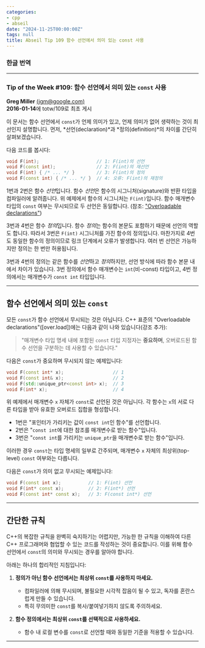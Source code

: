 ```yaml
---
categories:
- cpp
- abseil
date: "2024-11-25T00:00:00Z"
tags: null
title: Abseil Tip 109 함수 선언에서 의미 있는 const 사용
---
```

### 한글 번역

--- ---

### **Tip of the Week #109: 함수 선언에서 의미 있는 `const` 사용**

**Greg Miller** [(jgm@google.com)](mailto:jgm@google.com)  
**2016-01-14**에 totw/109로 최초 게시  

이 문서는 함수 선언에서 `const`가 언제 의미가 있고, 언제 의미가 없어 생략하는 것이 최선인지 설명합니다. 먼저, *선언(declaration)*과 *정의(definition)*의 차이를 간단히 살펴보겠습니다.

다음 코드를 봅시다:

```c++
void F(int);                     // 1: F(int)의 선언
void F(const int);               // 2: F(int)의 재선언
void F(int) { /* ... */ }        // 3: F(int)의 정의
void F(const int) { /* ... */ }  // 4: 오류: F(int)의 재정의
```

1번과 2번은 함수 *선언*입니다. 함수 *선언*은 함수의 시그니처(signature)와 반환 타입을 컴파일러에 알려줍니다. 위 예제에서 함수의 시그니처는 `F(int)`입니다. 함수 매개변수 타입의 `const` 여부는 무시되므로 두 선언은 동일합니다. (참조: ["Overloadable declarations"](http://eel.is/c++draft/over.load))

3번과 4번은 함수 *정의*입니다. 함수 *정의*는 함수의 본문도 포함하기 때문에 선언의 역할도 합니다. 따라서 3번은 `F(int)` 시그니처를 가진 함수의 정의입니다. 마찬가지로 4번도 동일한 함수의 정의이므로 링크 단계에서 오류가 발생합니다. 여러 번 선언은 가능하지만 정의는 한 번만 허용됩니다.

3번과 4번의 정의는 같은 함수를 *선언*하고 *정의*하지만, 선언 방식에 따라 함수 본문 내에서 차이가 있습니다. 3번 정의에서 함수 매개변수는 `int`(비-const) 타입이고, 4번 정의에서는 매개변수가 `const int` 타입입니다.

---

## **함수 선언에서 의미 있는 `const`**

모든 `const`가 함수 선언에서 무시되는 것은 아닙니다. C++ 표준의 "Overloadable declarations"([over.load])에는 다음과 같이 나와 있습니다(강조 추가):

> "매개변수 타입 명세 내에 포함된 `const` 타입 지정자는 **중요하며**, 오버로드된 함수 선언을 구분하는 데 사용할 수 있습니다."

다음은 `const`가 중요하며 무시되지 않는 예제입니다:

```c++
void F(const int* x);                  // 1
void F(const int& x);                  // 2
void F(std::unique_ptr<const int> x);  // 3
void F(int* x);                        // 4
```

위 예제에서 매개변수 `x` 자체가 `const`로 선언된 것은 아닙니다. 각 함수는 `x`의 서로 다른 타입을 받아 유효한 오버로드 집합을 형성합니다. 

- 1번은 "포인터가 가리키는 값이 `const int`인 함수"를 선언합니다.
- 2번은 "`const int`에 대한 참조를 매개변수로 받는 함수"입니다.
- 3번은 "`const int`를 가리키는 `unique_ptr`을 매개변수로 받는 함수"입니다.

이러한 경우 `const`는 타입 명세의 일부로 간주되며, 매개변수 `x` 자체의 최상위(top-level) `const` 여부와는 다릅니다.

다음은 `const`가 의미 없고 무시되는 예제입니다:

```c++
void F(const int x);          // 1: F(int) 선언
void F(int* const x);         // 2: F(int*) 선언
void F(const int* const x);   // 3: F(const int*) 선언
```

---

## **간단한 규칙**

C++의 복잡한 규칙을 완벽히 숙지하기는 어렵지만, 가능한 한 규칙을 이해하여 다른 C++ 프로그래머와 협업할 수 있는 코드를 작성하는 것이 중요합니다. 이를 위해 함수 선언에서 `const`의 의미와 무시되는 경우를 알아야 합니다.

아래는 하나의 합리적인 지침입니다:

1. **정의가 아닌 함수 선언에서는 최상위 `const`를 사용하지 마세요.**
   - 컴파일러에 의해 무시되며, 불필요한 시각적 잡음이 될 수 있고, 독자를 혼란스럽게 만들 수 있습니다.
   - 특히 무의미한 `const`를 복사/붙여넣기하지 않도록 주의하세요.

2. **함수 정의에서는 최상위 `const`를 선택적으로 사용하세요.**
   - 함수 내 로컬 변수를 `const`로 선언할 때와 동일한 기준을 적용할 수 있습니다.

---